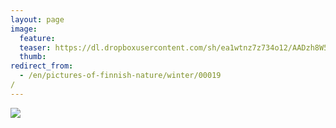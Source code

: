 ```yaml
---
layout: page
image:
  feature:
  teaser: https://dl.dropboxusercontent.com/sh/ea1wtnz7z734o12/AADzh8W5JDgpYGJSw2xoOD1ya/luontokuvat/talvi/DSC21978-245px.jpg
  thumb:
redirect_from:
  - /en/pictures-of-finnish-nature/winter/00019/
---
```


[![](https://dl.dropboxusercontent.com/sh/ea1wtnz7z734o12/AABnMtk_Xa4-7Vxb2l1U8_oea/luontokuvat/talvi/DSC21978-800px.jpg)](https://dl.dropboxusercontent.com/sh/ea1wtnz7z734o12/AADZuWICVL7XSiDBm4taNrTTa/luontokuvat/talvi/DSC21978.jpg)

